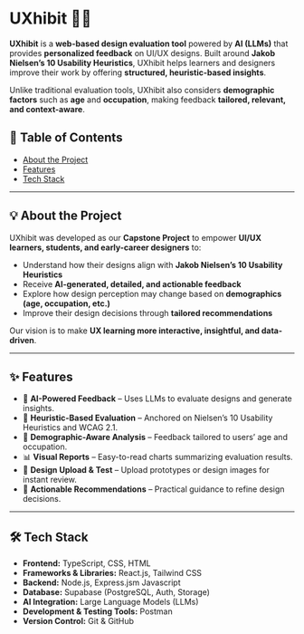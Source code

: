# UXhibit 🎨✨  

**UXhibit** is a **web-based design evaluation tool** powered by **AI (LLMs)** that provides **personalized feedback** on UI/UX designs. Built around **Jakob Nielsen’s 10 Usability Heuristics**, UXhibit helps learners and designers improve their work by offering **structured, heuristic-based insights**.  

Unlike traditional evaluation tools, UXhibit also considers **demographic factors** such as **age** and **occupation**, making feedback **tailored, relevant, and context-aware**.  

## 📌 Table of Contents  
- [About the Project](#-about-the-project)  
- [Features](#-features)  
- [Tech Stack](#-tech-stack)  

---

## 💡 About the Project  
UXhibit was developed as our **Capstone Project** to empower **UI/UX learners, students, and early-career designers** to:  

- Understand how their designs align with **Jakob Nielsen’s 10 Usability Heuristics**  
- Receive **AI-generated, detailed, and actionable feedback**  
- Explore how design perception may change based on **demographics (age, occupation, etc.)**  
- Improve their design decisions through **tailored recommendations**  

Our vision is to make **UX learning more interactive, insightful, and data-driven**.  

---

## ✨ Features  
- 🤖 **AI-Powered Feedback** – Uses LLMs to evaluate designs and generate insights.  
- 📏 **Heuristic-Based Evaluation** – Anchored on Nielsen’s 10 Usability Heuristics and WCAG 2.1.  
- 👥 **Demographic-Aware Analysis** – Feedback tailored to users’ age and occupation.  
- 📊 **Visual Reports** – Easy-to-read charts summarizing evaluation results.  
- 🧩 **Design Upload & Test** – Upload prototypes or design images for instant review.  
- 🎯 **Actionable Recommendations** – Practical guidance to refine design decisions.  

---

## 🛠 Tech Stack  
- **Frontend:** TypeScript, CSS, HTML
- **Frameworks & Libraries:** React.js, Tailwind CSS
- **Backend:** Node.js, Express.jsm Javascript
- **Database:** Supabase (PostgreSQL, Auth, Storage)  
- **AI Integration:** Large Language Models (LLMs)  
- **Development & Testing Tools:** Postman
- **Version Control:** Git & GitHub  

